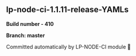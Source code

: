 ## lp-node-ci-1.1.11-release-YAMLs

**Build number - 410**

**Branch: master**

 Committed automatically by LP-NODE-CI module :rocket: